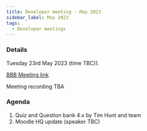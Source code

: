 ```yaml
---
title: Developer meeting - May 2023
sidebar_label: May 2023
tags:
  - Developer meetings
---
```


### Details

Tuesday 23rd May 2023 (time TBC)).

[BBB Meeting link](https://moodle.org/mod/bigbluebuttonbn/view.php?id=8596)

Meeting recording TBA

### Agenda

1. Quiz and Question bank 4.x by Tim Hunt and team
2. Moodle HQ update (speaker TBC)

